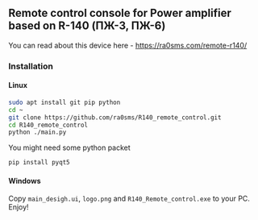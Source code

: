 ## Remote control console for Power amplifier based on R-140 (ПЖ-3, ПЖ-6)

You can read about this device here - https://ra0sms.com/remote-r140/

### Installation

#### Linux

```bash
sudo apt install git pip python
cd ~
git clone https://github.com/ra0sms/R140_remote_control.git
cd R140_remote_control
python ./main.py
```

You might need some python packet

```bash
pip install pyqt5 
```

#### Windows

Copy `main_desigh.ui`, `logo.png` and `R140_Remote_control.exe` to your PC. Enjoy!
